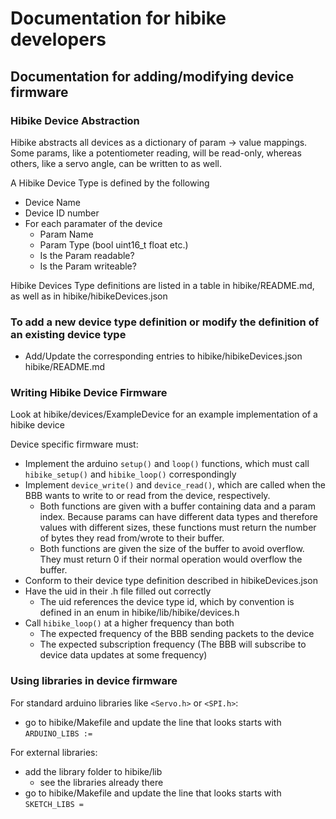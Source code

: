 # Documentation for hibike developers

## Documentation for adding/modifying device firmware

### Hibike Device Abstraction

Hibike abstracts all devices as a dictionary of param -> value mappings.
Some params, like a potentiometer reading, will be read-only, whereas others, like a servo angle, can be written to as well.

A Hibike Device Type is defined by the following

 - Device Name
 - Device ID number
 - For each paramater of the device
   - Param Name
   - Param Type (bool uint16_t float etc.)
   - Is the Param readable?
   - Is the Param writeable?

Hibike Devices Type definitions are listed in a table in hibike/README.md, as well as in hibike/hibikeDevices.json

### To add a new device type definition or modify the definition of an existing device type

 - Add/Update the corresponding entries to hibike/hibikeDevices.json hibike/README.md

### Writing Hibike Device Firmware

Look at hibike/devices/ExampleDevice for an example implementation of a hibike device

Device specific firmware must:

 - Implement the arduino `setup()` and `loop()` functions, which must call `hibike_setup()` and `hibike_loop()` correspondingly
 - Implement `device_write()` and `device_read()`, which are called when the BBB wants to write to or read from the device, respectively.
   - Both functions are given with a buffer containing data and a param index. Because params can have different data types and therefore values with different sizes, these functions must return the number of bytes they read from/wrote to their buffer.
   - Both functions are given the size of the buffer to avoid overflow. They must return 0 if their normal operation would overflow the buffer.
 - Conform to their device type definition described in hibikeDevices.json
 - Have the uid in their .h file filled out correctly
   - The uid references the device type id, which by convention is defined in an enum in hibike/lib/hibike/devices.h
 - Call `hibike_loop()` at a higher frequency than both
   - The expected frequency of the BBB sending packets to the device
   - The expected subscription frequency (The BBB will subscribe to device data updates at some frequency)

### Using libraries in device firmware

For standard arduino libraries like `<Servo.h>` or `<SPI.h>`:

 - go to hibike/Makefile and update the line that looks starts with `ARDUINO_LIBS :=`

For external libraries:

 - add the library folder to hibike/lib
   - see the libraries already there
 - go to hibike/Makefile and update the line that looks starts with `SKETCH_LIBS =`
 
